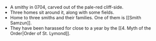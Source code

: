 - A smithy in 0704, carved out of the pale-red cliff-side.
- Three homes sit around it, along with some fields.
- Home to three smiths and their families. One of them is [[Smith Samzun]].
- They have been harassed for close to a year by the [[4. Myth of the Order|Order of St. Lymond]].